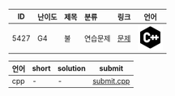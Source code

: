| ID | 난이도 | 제목 | 분류 | 링크 | 언어 |
| -- | ---- | :-- | :-- | --- | --- |
| 5427 | G4 | 불 | 연습문제 | [문제](https://www.acmicpc.net/problem/5427) | [![cpp](/assets/cpp.svg)](/solutions/%5BG4%5D5427%20불/submit.cpp)  |

| 언어 | short | solution | submit |
| --- | ----- | -------- | ------ |
| cpp | - | - | [submit.cpp](submit.cpp) |
